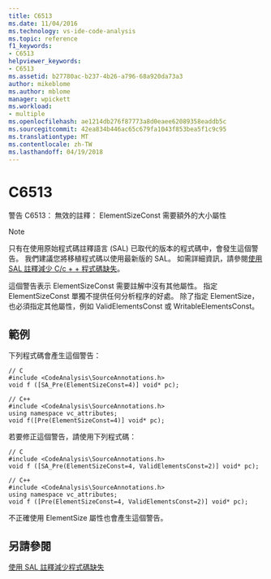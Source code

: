 ```yaml
---
title: C6513
ms.date: 11/04/2016
ms.technology: vs-ide-code-analysis
ms.topic: reference
f1_keywords:
- C6513
helpviewer_keywords:
- C6513
ms.assetid: b27780ac-b237-4b26-a796-68a920da73a3
author: mikeblome
ms.author: mblome
manager: wpickett
ms.workload:
- multiple
ms.openlocfilehash: ae1214db276f87773a8d0eaee62089358eaddb5c
ms.sourcegitcommit: 42ea834b446ac65c679fa1043f853bea5f1c9c95
ms.translationtype: MT
ms.contentlocale: zh-TW
ms.lasthandoff: 04/19/2018
---
```

# <a name="c6513"></a>C6513
警告 C6513： 無效的註釋： ElementSizeConst 需要額外的大小屬性

> [!NOTE]
>  只有在使用原始程式碼註釋語言 (SAL) 已取代的版本的程式碼中，會發生這個警告。 我們建議您將移植程式碼以使用最新版的 SAL。 如需詳細資訊，請參閱[使用 SAL 註釋減少 C/c + + 程式碼缺失](../code-quality/using-sal-annotations-to-reduce-c-cpp-code-defects.md)。

 這個警告表示 ElementSizeConst 需要註解中沒有其他屬性。 指定 ElementSizeConst 單獨不提供任何分析程序的好處。 除了指定 ElementSize，也必須指定其他屬性，例如 ValidElementsConst 或 WritableElementsConst。

## <a name="example"></a>範例
 下列程式碼會產生這個警告：

```
// C
#include <CodeAnalysis\SourceAnnotations.h>
void f ([SA_Pre(ElementSizeConst=4)] void* pc);

// C++
#include <CodeAnalysis\SourceAnnotations.h>
using namespace vc_attributes;
void f([Pre(ElementSizeConst=4)] void* pc);

```

 若要修正這個警告，請使用下列程式碼：

```
// C
#include <CodeAnalysis\SourceAnnotations.h>
void f ([SA_Pre(ElementSizeConst=4, ValidElementsConst=2)] void* pc);

// C++
#include <CodeAnalysis\SourceAnnotations.h>
using namespace vc_attributes;
void f ([Pre(ElementSizeConst=4, ValidElementsConst=2)] void* pc);
```

 不正確使用 ElementSize 屬性也會產生這個警告。

## <a name="see-also"></a>另請參閱
 [使用 SAL 註釋減少程式碼缺失](using-sal-annotations-to-reduce-c-cpp-code-defects.md)